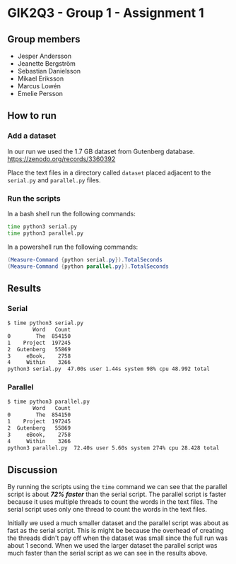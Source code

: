 # GIK2Q3 - Group 1 - Assignment 1

## Group members

- Jesper Andersson
- Jeanette Bergström
- Sebastian Danielsson
- Mikael Eriksson
- Marcus Lowén
- Emelie Persson

## How to run

### Add a dataset

In our run we used the 1.7 GB dataset from Gutenberg database.  <https://zenodo.org/records/3360392>

Place the text files in a directory called `dataset` placed adjacent to the `serial.py` and `parallel.py` files.

### Run the scripts

In a bash shell run the following commands:

```bash
time python3 serial.py
time python3 parallel.py
```

In a powershell run the following commands:

```powershell
(Measure-Command {python serial.py}).TotalSeconds
(Measure-Command {python parallel.py}).TotalSeconds
```

## Results

### Serial

```bash
$ time python3 serial.py
        Word   Count
0        The  854150
1    Project  197245
2  Gutenberg   55869
3     eBook,    2758
4     Within    3266
python3 serial.py  47.00s user 1.44s system 98% cpu 48.992 total
```

### Parallel

```bash
$ time python3 parallel.py
        Word   Count
0        The  854150
1    Project  197245
2  Gutenberg   55869
3     eBook,    2758
4     Within    3266
python3 parallel.py  72.40s user 5.60s system 274% cpu 28.428 total
```

## Discussion

By running the scripts using the `time` command we can see that the parallel script is about ***72% faster*** than the serial script. The parallel script is faster because it uses multiple threads to count the words in the text files. The serial script uses only one thread to count the words in the text files.

Initially we used a much smaller dataset and the parallel script was about as fast as the serial script. This is might be because the overhead of creating the threads didn't pay off when the dataset was small since the full run was about 1 second. When we used the larger dataset the parallel script was much faster than the serial script as we can see in the results above.
